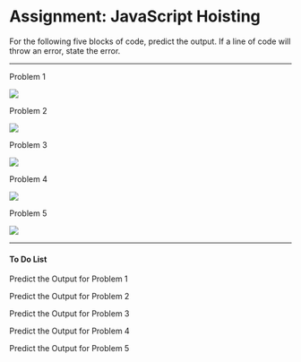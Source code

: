 <h1>Assignment: JavaScript Hoisting</h1>

<p>For the following five blocks of code, predict the output. If a line of code will throw an error, state the error.</p>

<hr>

<p>Problem 1</p>
<img src="https://github.com/alirabah93/Coding-Dojo/blob/master/MERN/javaScript/fundamentals/readMeFiles/code1.jpg" />
<p>Problem 2</p>
<img src="https://github.com/alirabah93/Coding-Dojo/blob/master/MERN/javaScript/fundamentals/readMeFiles/code2.jpg" />
<p>Problem 3</p>
<img src="https://github.com/alirabah93/Coding-Dojo/blob/master/MERN/javaScript/fundamentals/readMeFiles/code3.jpg" />
<p>Problem 4</p>
<img src="https://github.com/alirabah93/Coding-Dojo/blob/master/MERN/javaScript/fundamentals/readMeFiles/code4.jpg" />
<p>Problem 5</p>
<img src="https://github.com/alirabah93/Coding-Dojo/blob/master/MERN/javaScript/fundamentals/readMeFiles/code5.jpg" />

<hr>

<h4>To Do List</h4>
<p>Predict the Output for Problem 1</p>
<p>Predict the Output for Problem 2</p>
<p>Predict the Output for Problem 3</p>
<p>Predict the Output for Problem 4</p>
<p>Predict the Output for Problem 5</p>
